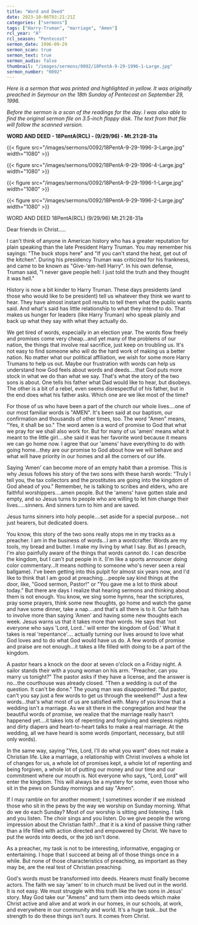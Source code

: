 ```yaml
---
title: "Word and Deed"
date: 2023-10-06T03:21:21Z
categories: ["sermons"]
tags: ["Harry-Truman", "marriage", "Amen"]
rcl_year: "A"
rcl_season: "Pentecost"
sermon_date: 1996-09-29
sermon_scan: true
sermon_text: true
sermon_audio: false
thumbnail: "/images/sermons/0092/18PentA-9-29-1996-1-Large.jpg"
sermon_number: "0092"
---
```


_Here is a sermon that was printed and highlighted in yellow. It was originally preached in Seymour on the 18th Sunday of Pentecost on September 29, 1996._

<!--more-->

_Before the sermon is a scan of the readings for the day. I was also able to find the original sermon file on 3.5-inch floppy disk. The text from that file will follow the scanned version._

**WORD AND DEED - 18PentA(RCL) - (9/29/96) - Mt.21:28-31a**

{{< figure src="/images/sermons/0092/18PentA-9-29-1996-3-Large.jpg" width="1080" >}}

{{< figure src="/images/sermons/0092/18PentA-9-29-1996-4-Large.jpg" width="1080" >}}

{{< figure src="/images/sermons/0092/18PentA-9-29-1996-1-Large.jpg" width="1080" >}}

{{< figure src="/images/sermons/0092/18PentA-9-29-1996-2-Large.jpg" width="1080" >}}


WORD AND DEED            18PentA(RCL)    (9/29/96)            Mt.21:28-31a
                 
                 
Dear friends in Christ.....

 I can't think of anyone in American history who has a greater reputation for plain speaking than the late President Harry Truman.  You may remember his sayings: "The buck stops here" and "If you can't stand the heat, get out of the kitchen".  During his presidency Truman was criticized for his frankness, and came to be known as "Give-'em-hell Harry".  In his own defense, Truman said, "I never gave people hell: I just told the truth and they thought it was hell."

 History is now a bit kinder to Harry Truman.  These days presidents (and those who would like to be president) tell us whatever they think we want to hear.  They have almost instant poll results to tell them what the public wants said.  And what's said has little relationship to what they intend to do.  That makes us hunger for leaders (like Harry Truman) who speak plainly and back up what they say with what they actually do.

 We get tired of words, especially in an election year.  The words flow freely and promises come very cheap...and yet many of the problems of our nation, the things that involve real sacrifice, just keep on troubling us.  It's not easy to find someone who will do the hard work of making us a better nation.   No matter what our political affiliation, we wish for some more Harry Trumans to help us out.  Maybe our frustration with words can help us understand how God feels about words and deeds....that God puts more stock in what we do than what we say.  That's what the story of the two sons is about.  One tells his father what Dad would like to hear, but disobeys.  The other is a bit of a rebel, even seems disrespectful of his father, but in the end does what his father asks.  Which one are we like most of the time?

 For those of us who have been a part of the church our whole lives....one of our most familiar words is "AMEN".  It's been said at our baptism, our confirmation and thousands of other times, too.  The word "Amen" means, "Yes, it shall be so."  The word amen is a word of promise to God that what we pray for we shall also work for.  But for many of us 'amen' means what it meant to the little girl....she said it was her favorite word because it means we can go home now.  I agree that our 'amens' have everything to do with going home...they are our promise to God about how we will behave and what will have priority in our homes and all the corners of our life.

 Saying 'Amen' can become more of an empty habit than a promise.  This is why Jesus follows his story of the two sons with these harsh words: "Truly I tell you, the tax collectors and the prostitutes are going into the kingdom of God ahead of you."  Remember, he is talking to scribes and elders, who are faithful worshippers....amen people.  But the 'amens' have gotten stale and empty, and so Jesus turns to people who are willing to let him change their lives.....sinners.  And sinners turn to him and are saved.

Jesus turns sinners into holy people....set aside for a special purpose...
not just hearers, but dedicated doers.

 You know, this story of the two sons really stops me in my tracks as a preacher.  I am in the business of words...I am a wordcrafter. Words are my tools, my bread and butter.  I make my living by what I say.  But as I preach, I'm also painfully aware of the things that words cannot do.  I can describe the kingdom, but I can't put people in it.  (I'm like a sports announcer doing color commentary...It means nothing to someone who's never seen a real ballgame).  I've been getting into this pulpit for almost six years now, and I'd like to think that I am good at preaching....people say kind things at the door, like, "Good sermon, Pastor!" or "You gave me a lot to think about today."  But there are days I realize that hearing sermons and thinking about them is not enough.  You know, we sing some hymns, hear the scriptures, pray some prayers, think some new thoughts, go home and watch the game and have some dinner, take a nap....and that's all there is to it.  Our faith has to involve more than saying 'Amen' and having some new thoughts each week.  Jesus warns us that it takes more than words.  He says that 'not everyone who says 'Lord, Lord..' will enter the kingdom of God.'  What it takes is real 'repentance'.... actually turning our lives around to love what God loves and to do what God would have us do.  A few words of promise and praise are not enough...it takes a life filled with doing to be a part of the kingdom.

  A pastor hears a knock on the door at seven o'clock on a Friday night.  A sailor stands their with a young woman on his arm.  "Preacher, can you marry us tonight?"  The pastor asks if they have a license, and the answer is no...the courthouse was already closed.  "Then a wedding is out of the question.  It can't be done."  The young man was disappointed: "But pastor, can't you say just a few words to get us through the weekend?"  Just a few words...that's what most of us are satisfied with.  Many of you know that a wedding isn't a marriage.  As we sit there in the congregation and hear the beautiful words of promise, we realize that the marriage really hasn't happened yet....it takes lots of repenting and forgiving and sleepless nights and dirty diapers and heart-to-heart talks to make a real marriage.  At the wedding, all we have heard is some words (important, necessary, but still only words).

 In the same way, saying "Yes, Lord, I'll do what you want" does not make a Christian life.  Like a marriage, a relationship with Christ involves a whole lot of changes for us, a whole lot of promises kept, a whole lot of repenting and being forgiven, a whole lot of putting our money and our time and our commitment where our mouth is.  Not everyone who says, "Lord, Lord" will enter the kingdom.  This will always be a mystery for some, even those who sit in the pews on Sunday mornings and say "Amen".  

 If I may ramble on for another moment;  I sometimes wonder if we mislead those who sit in the pews by the way we worship on Sunday morning.  What do we do each Sunday?  Most of our worship is sitting and listening.  I talk and you listen.  The choir sings and you listen.  Do we give people the wrong impression about the Christian faith?...that it is a kind of passive thing rather than a life filled with action directed and empowered by Christ.  We have to put the words into deeds, or the job isn't done.

 As a preacher, my task is not to be interesting, informative, engaging or entertaining.  I hope that I succeed at being all of those things once in a while.  But none of those characteristics of preaching, as important as they may be, are the real test of Christian preaching.

 God's words must be transformed into deeds.  Hearers must finally become actors.  The faith we say 'amen' to in church must be lived out in the world.  It is not easy.  We must struggle with this truth like the two sons in Jesus' story.  May God take our "Amens" and turn them into deeds which make Christ active and alive and at work in our homes, in our schools, at work, and everywhere in our community and world.  It's a huge task...but the strength to do these things isn't ours.  It comes from Christ.